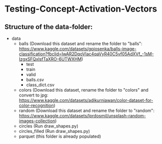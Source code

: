 # Testing-Concept-Activation-Vectors

## Structure of the data-folder:

- data
  - balls (Download this dataset and rename the folder to "balls": https://www.kaggle.com/datasets/gpiosenka/balls-image-classification?fbclid=IwAR2DqoVIac4qaVyR40C5vf05AdXVf_-1sM-IzgxSFQxlsfTaXRO-6UTWXHM)
    - test
    - train
    - valid
    - balls.csv
    - class_dict.csv
  - colors (Download this dataset, rename the folder to "colors" and convert to jpg: https://www.kaggle.com/datasets/adikurniawan/color-dataset-for-color-recognition)
  - random (Download this dataset and rename the folder to "random": https://www.kaggle.com/datasets/lprdosmil/unsplash-random-images-collection)
  - circles (Run draw_shapes.py)
  - circles_filled (Run draw_shapes.py)
  - parquet (this folder is already populated)
